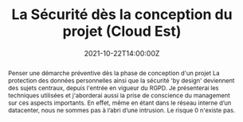 ---
title: La Sécurité dès la conception du projet (Cloud Est)

event: Cloud Est 2021
event_url: http://cloudest-event.fr/

location: Online

summary: Depuis l'entrée en vigueur du RGPD, la protection des données personnelles (PII) ainsi que la sécurité "by design" deviennent des sujets centraux 
abstract: "Penser une démarche préventive dès la phase de conception d'un projet

La protection des données personnelles ainsi que la sécurité 'by design' deviennent des sujets centraux, depuis l'entrée en vigueur du RGPD.

Je présenterai les techniques utilisées et j'aborderai aussi la prise de conscience du management sur ces aspects importants.

En effet, même en étant dans le réseau interne d’un datacenter, nous ne sommes pas à l’abri d’une intrusion. Le risque 0 n'existe pas."

date: "2021-10-22T14:00:00Z"
date_end: "2021-10-22T15:00:00Z"
all_day: false

publishDate: "2021-09-18T00:00:00Z"

authors: [David Aparicio]
tags: [Security]

featured: false

image:
  caption: 'Image credit: [**Slides**](../../talks/CloudEst2021_La_securite_des_la_conception.pdf)'
  focal_point: Right

links:
url_code: ""
url_pdf: ""
url_slides: "talks/CloudEst2021_La_securite_des_la_conception.pdf"
url_video: ""

slides: ""
projects: []
---
